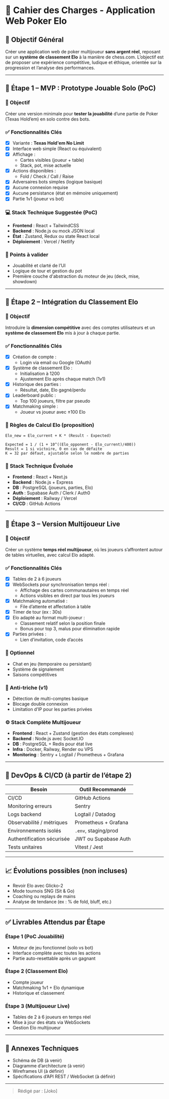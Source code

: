 # 📘 Cahier des Charges - Application Web Poker Elo

## 🎯 Objectif Général
Créer une application web de poker multijoueur **sans argent réel**, reposant sur un **système de classement Elo** à la manière de chess.com. L’objectif est de proposer une expérience compétitive, ludique et éthique, orientée sur la progression et l’analyse des performances.

---

## 📌 Étape 1 – MVP : Prototype Jouable Solo (PoC)

### 🧪 Objectif
Créer une version minimale pour **tester la jouabilité** d’une partie de Poker (Texas Hold’em) en solo contre des bots.

### ✅ Fonctionnalités Clés
- [x] Variante : **Texas Hold'em No Limit**
- [x] Interface web simple (React ou équivalent)
- [x] Affichage :
  - Cartes visibles (joueur + table)
  - Stack, pot, mise actuelle
- [x] Actions disponibles :
  - Fold / Check / Call / Raise
- [x] Adversaires bots simples (logique basique)
- [x] Aucune connexion requise
- [x] Aucune persistance (état en mémoire uniquement)
- [x] Partie 1v1 (joueur vs bot)

### 💻 Stack Technique Suggestée (PoC)
- **Frontend** : React + TailwindCSS
- **Backend** : Node.js ou mock JSON local
- **État** : Zustand, Redux ou state React local
- **Déploiement** : Vercel / Netlify

### 🧠 Points à valider
- Jouabilité et clarté de l’UI
- Logique de tour et gestion du pot
- Première couche d'abstraction du moteur de jeu (deck, mise, showdown)

---

## 📌 Étape 2 – Intégration du Classement Elo

### 🧪 Objectif
Introduire la **dimension compétitive** avec des comptes utilisateurs et un **système de classement Elo** mis à jour à chaque partie.

### ✅ Fonctionnalités Clés
- [x] Création de compte :
  - Login via email ou Google (OAuth)
- [x] Système de classement Elo :
  - Initialisation à 1200
  - Ajustement Elo après chaque match (1v1)
- [x] Historique des parties :
  - Résultat, date, Elo gagné/perdu
- [x] Leaderboard public :
  - Top 100 joueurs, filtre par pseudo
- [x] Matchmaking simple :
  - Joueur vs joueur avec ±100 Elo

### 🔢 Règles de Calcul Elo (proposition)
```text
Elo_new = Elo_current + K * (Result - Expected)

Expected = 1 / (1 + 10^((Elo_opponent - Elo_current)/400))
Result = 1 si victoire, 0 en cas de défaite
K = 32 par défaut, ajustable selon le nombre de parties
```

### 💾 Stack Technique Évoluée
- **Frontend** : React + Next.js
- **Backend** : Node.js + Express
- **DB** : PostgreSQL (joueurs, parties, Elo)
- **Auth** : Supabase Auth / Clerk / Auth0
- **Déploiement** : Railway / Vercel
- **CI/CD** : GitHub Actions

---

## 📌 Étape 3 – Version Multijoueur Live

### 🧪 Objectif
Créer un système **temps réel multijoueur**, où les joueurs s’affrontent autour de tables virtuelles, avec calcul Elo adapté.

### ✅ Fonctionnalités Clés
- [x] Tables de 2 à 6 joueurs
- [x] WebSockets pour synchronisation temps réel :
  - Affichage des cartes communautaires en temps réel
  - Actions visibles en direct par tous les joueurs
- [x] Matchmaking automatisé :
  - File d’attente et affectation à table
- [x] Timer de tour (ex : 30s)
- [x] Elo adapté au format multi-joueur :
  - Classement relatif selon la position finale
  - Bonus pour top 3, malus pour élimination rapide
- [x] Parties privées :
  - Lien d’invitation, code d’accès

### 💬 Optionnel
- Chat en jeu (temporaire ou persistant)
- Système de signalement
- Saisons compétitives

### 🔐 Anti-triche (v1)
- Détection de multi-comptes basique
- Blocage double connexion
- Limitation d’IP pour les parties privées

### ⚙️ Stack Complète Multijoueur
- **Frontend** : React + Zustand (gestion des états complexes)
- **Backend** : Node.js avec Socket.IO
- **DB** : PostgreSQL + Redis pour état live
- **Infra** : Docker, Railway, Render ou VPS
- **Monitoring** : Sentry + Logtail / Prometheus + Grafana

---

## 🔧 DevOps & CI/CD (à partir de l’étape 2)

| Besoin                        | Outil Recommandé         |
|-----------------------------|--------------------------|
| CI/CD                        | GitHub Actions           |
| Monitoring erreurs           | Sentry                   |
| Logs backend                 | Logtail / Datadog        |
| Observabilité / métriques    | Prometheus + Grafana     |
| Environnements isolés        | `.env`, staging/prod     |
| Authentification sécurisée   | JWT ou Supabase Auth     |
| Tests unitaires              | Vitest / Jest            |

---

## 📈 Évolutions possibles (non incluses)
- Revoir Elo avec Glicko-2
- Mode tournois SNG (Sit & Go)
- Coaching ou replays de mains
- Analyse de tendance (ex : % de fold, bluff, etc.)

---

## ✅ Livrables Attendus par Étape

### Étape 1 (PoC Jouabilité)
- Moteur de jeu fonctionnel (solo vs bot)
- Interface complète avec toutes les actions
- Partie auto-resettable après un gagnant

### Étape 2 (Classement Elo)
- Compte joueur
- Matchmaking 1v1 + Elo dynamique
- Historique et classement

### Étape 3 (Multijoueur Live)
- Tables de 2 à 6 joueurs en temps réel
- Mise à jour des états via WebSockets
- Gestion Elo multijoueur

---

## 📂 Annexes Techniques
- Schéma de DB (à venir)
- Diagramme d’architecture (à venir)
- Wireframes UI (à définir)
- Spécifications d’API REST / WebSocket (à définir)

---

> Rédigé par : [Joko]
